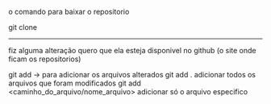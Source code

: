 o comando para baixar o repositorio

git clone <url>

-------
fiz alguma alteração quero que ela esteja disponivel no github (o site onde ficam os repositorios)

git add -> para adicionar os arquivos alterados
git add . adicionar todos os arquivos que foram modificados
git add <caminho_do_arquivo/nome_arquivo> adicionar só o arquivo especifico 
